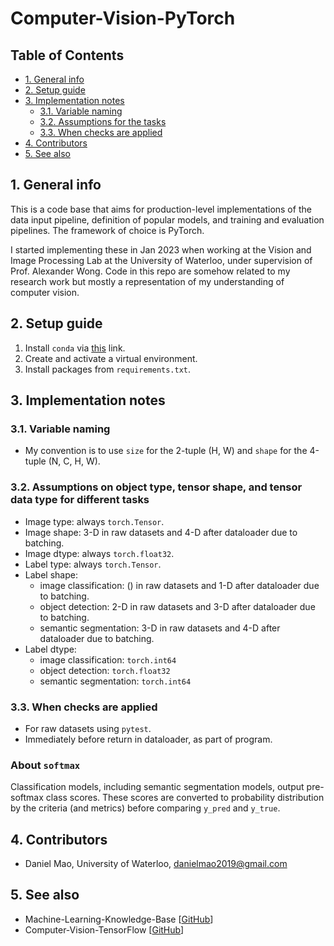 # Computer-Vision-PyTorch <!-- omit in toc -->

## Table of Contents <!-- omit in toc -->

- [1. General info](#1-general-info)
- [2. Setup guide](#2-setup-guide)
- [3. Implementation notes](#3-implementation-notes)
  - [3.1. Variable naming](#31-variable-naming)
  - [3.2. Assumptions for the tasks](#32-assumptions-for-the-tasks)
  - [3.3. When checks are applied](#33-when-checks-are-applied)
- [4. Contributors](#4-contributors)
- [5. See also](#5-see-also)

## 1. General info

This is a code base that aims for production-level implementations of the data input pipeline, definition of popular models, and training and evaluation pipelines. The framework of choice is PyTorch.

I started implementing these in Jan 2023 when working at the Vision and Image Processing Lab at the University of Waterloo, under supervision of Prof. Alexander Wong. Code in this repo are somehow related to my research work but mostly a representation of my understanding of computer vision.

## 2. Setup guide

1. Install `conda` via [this]() link.
2. Create and activate a virtual environment.
3. Install packages from `requirements.txt`.

## 3. Implementation notes

### 3.1. Variable naming

* My convention is to use `size` for the 2-tuple (H, W) and `shape` for the 4-tuple (N, C, H, W).

### 3.2. Assumptions on object type, tensor shape, and tensor data type for different tasks

* Image type: always `torch.Tensor`.
* Image shape: 3-D in raw datasets and 4-D after dataloader due to batching.
* Image dtype: always `torch.float32`.
* Label type: always `torch.Tensor`.
* Label shape:
    * image classification: () in raw datasets and 1-D after dataloader due to batching.
    * object detection: 2-D in raw datasets and 3-D after dataloader due to batching.
    * semantic segmentation: 3-D in raw datasets and 4-D after dataloader due to batching.
* Label dtype:
    * image classification: `torch.int64`
    * object detection: `torch.float32`
    * semantic segmentation: `torch.int64`

### 3.3. When checks are applied

* For raw datasets using `pytest`.
* Immediately before return in dataloader, as part of program.

### About `softmax`

Classification models, including semantic segmentation models, output pre-softmax class scores.
These scores are converted to probability distribution by the criteria (and metrics) before comparing `y_pred` and `y_true`.

## 4. Contributors

* Daniel Mao, University of Waterloo, [danielmao2019@gmail.com](danielmao2019@gmail.com)

## 5. See also

* Machine-Learning-Knowledge-Base [[GitHub](https://github.com/danielmao2019/Machine-Learning-Knowledge-Base)]
* Computer-Vision-TensorFlow [[GitHub](https://github.com/danielmao2019/Computer-Vision-TensorFlow)]
